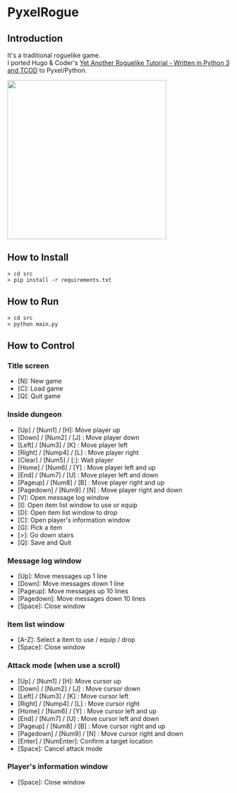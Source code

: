# PyxelRogue

## Introduction

It's a traditional roguelike game. <br>
I ported Hugo & Coder's [Yet Another Roguelike Tutorial - Written in Python 3 and TCOD](https://rogueliketutorials.com/tutorials/tcod/v2/) to Pyxel/Python. 

<img src="https://github.com/jay-kumogata/RetroGames/blob/main/pyxel/pyxelrogue/screenshots/pyxelrogue13.gif" width="360"> 

## How to Install

	> cd src
	> pip install -r requirements.txt

## How to Run

	> cd src
	> python main.py
	
## How to Control

### Title screen

- [N\]: New game
- [C\]: Load game
- [Q\]: Quit game

### Inside dungeon 

- [Up] / [Num1] / [H]: Move player up
- [Down] / [Num2] / [J] : Move player down
- [Left] / [Num3] / [K] : Move player left
- [Right] / [Nump4] / [L] : Move player right
- [Clear] / [Num5] / [:]: Wait player
- [Home] / [Num6] / [Y] : Move player left and up
- [End] / [Num7] / [U] : Move player left and down
- [Pageup] / [Num8] / [B] : Move player right and up
- [Pagedown] / [Num9] / [N] : Move player right and down
- [V]: Open message log window
- [I]: Open item list window to use or equip
- [D]: Open item list window to drop
- [C]: Open player's information window
- [G]: Pick a item
- [>\]: Go down stairs
- [Q\]: Save and Quit

### Message log window 

- [Up\]: Move messages up 1 line
- [Down\]: Move messages down 1 line
- [Pageup\]: Move messages up 10 lines
- [Pagedown\]: Move messages down 10 lines
- [Space\]: Close window

### Item  list window

- [A-Z\]: Select a item to use / equip / drop 
- [Space\]: Close window

### Attack mode (when use  a scroll)

- [Up] / [Num1] / [H]: Move cursor up
- [Down] / [Num2] / [J] : Move cursor down
- [Left] / [Num3] / [K] : Move cursor left
- [Right] / [Nump4] / [L] : Move cursor right
- [Home] / [Num6] / [Y] : Move cursor left and up
- [End] / [Num7] / [U] : Move cursor left and down
- [Pageup] / [Num8] / [B] : Move cursor right and up
- [Pagedown] / [Num9] / [N] : Move cursor right and down
- [Enter] / [NumEnter]: Confirm a target location
- [Space\]: Cancel attack mode

### Player's information window

- [Space\]: Close window

